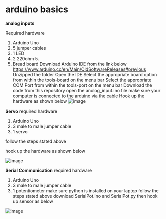 # arduino basics
****analog inputs**** 

Required hardware
1. Arduino Uno 
2. 5 jumper cables 
3. 1 LED
4. 2 220ohm 5. 
5.  Bread board 
Download Arduino IDE from the link below 
https://www.arduino.cc/en/Main/OldSoftwareReleases#previous 
Unzipped the folder
Open the IDE 
Select the appropriate board option from within the tools-board on the menu bar
Select the appropriate COM Port from within the tools-port on the menu bar
Download the code from this repository 
open the anolog_input.ino file 
make sure your computer is connected to the arduino via the cable
Hook up the hardware as shown below 
![image](https://user-images.githubusercontent.com/39423180/124553076-34299600-de2c-11eb-9b39-5a9a92bd9050.png)

 ****Servo****
required hardware
1. Arduino Uno
2. 3 male to male jumper cable
3. 1 servo

follow the steps stated above 

hook up the hardware as shown below

![image](https://user-images.githubusercontent.com/39423180/124561656-0b0e0300-de36-11eb-96ee-45e4a5b3aeaf.png)

****Serial Communication****
required hardware
1. Arduino Uno
2. 3 male to male jumper cable
3. 1 potentiometer
make sure python is installed on your laptop
follow the steps stated above
download SerialPot.ino and SerialPot.py
then hook up sensor as below

![image](https://user-images.githubusercontent.com/39423180/124795214-b6f34380-df47-11eb-94f5-5e94b2053c7a.png)



 
